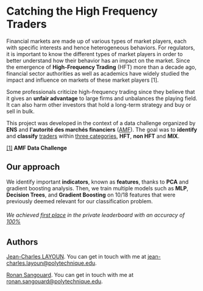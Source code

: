 # Catching the High Frequency Traders

﻿Financial markets are made up of various types of market players, each with specific interests and hence heterogeneous behaviors. For regulators, it is important to know the different types of market players in order to better understand how their behavior has an impact on the market. Since the emergence of **High-Frequency Trading** (HFT) more than a decade ago, financial sector authorities as well as academics have widely studied the impact and influence on markets of these market players [1].

Some professionals criticize high-frequency trading since they believe that it gives an **unfair advantage** to large firms and unbalances the playing field. It can also harm other investors that hold a long-term strategy and buy or sell in bulk.

This project was developed in the context of a data challenge organized by **ENS** and **l'autorité des marchés financiers** ([AMF](https://www.amf-france.org/)). The goal was to **identify** and **classify** <u>traders</u> within <u>three categories</u>, **HFT**, **non HFT** and **MIX**.

[[1]](https://challengedata.ens.fr/participants/challenges/50/) **AMF Data Challenge**

## Our approach

We identify important **indicators**, known as **features**, thanks to **PCA** and gradient boosting analysis. Then, we train multiple models such as **MLP**, **Decision Trees**, and **Gradient Boosting** on 10/18 features that were previously deemed relevant for our classification problem.

###### We achieved <u>first place</u> in the private leaderboard with an accuracy of <u>100%</u>

## Authors

[Jean-Charles LAYOUN](https://www.linkedin.com/in/jclayoun). You can get in touch with me at [jean-charles.layoun@polytechnique.edu](mailto:jean-charles.layoun@polytechnique.edu).

[Ronan Sangouard](https://www.linkedin.com/in/ronan-sangouard-516766193). You can get in touch with me at [ronan.sangouard@polytechnique.edu](mailto:ronan.sangouard@polytechnique.edu).